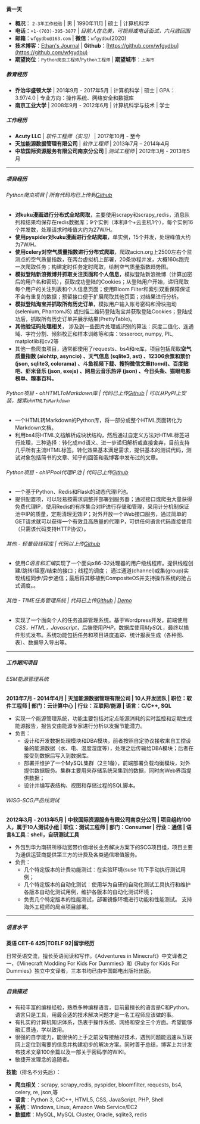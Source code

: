 #### 黄一天
 - **概况**： `2-3年工作经验` | 男 | 1990年11月 | 硕士 | 计算机科学
 - **电话**：`+1-(703)-395-3877` | _目前人在北美，可视频或电话面试，六月底回国_
 - **邮箱**：`wfgydbu@163.com` | **微信**：`wfgydbu`(2020)
 - **技术博客**：[Ethan's Journal](https://journal.ethanshub.com/) | **Github**：[https://github.com/wfgydbu](https://github.com/wfgydbu)
 - **期望岗位**：`Python爬虫工程师`/`Python工程师` | **期望城市**：`上海市`

##### 教育经历
- **乔治华盛顿大学** | 201年9月 - 2017年5月 | 计算机科学 | 硕士 | GPA：3.97/4.0 | 专业方向：操作系统、网络安全和数据库
- **南京工业大学** | 2008年9月 - 2012年6月 | 计算机科学与技术 | 学士

##### 工作经历
- **Acuty LLC** | *软件工程师（实习）* | 2017年10月 - 至今 
- **天加能源数据管理有限公司** | *软件工程师* | 2013年7月 – 2014年4月
- **中软国际资源服务有限公司南京分公司** | *测试工程师* | 2012年3月 - 2013年5月

------

##### 项目经历
###### Python爬虫项目 | 所有代码均已上传到[Github](https://github.com/wfgydbu/PythonCrawlers) 
- **对kuku漫画进行分布式全站爬取**，主要使用scrapy和scrapy_redis，消息队列和结果均保存在redis数据库；9个实例（本机8个+云主机1个），每个实例16个并发数，处理请求时峰值大约为27W/H。 
- **使用pyspider对kuku漫画进行全站爬取**，单实例，15个并发，处理峰值大约为7W/H。
- **使用celery对空气质量指数进行分布式爬取**，爬取acicn.org上2500左右个监测点的空气质量指数，在两台虚拟机上部署，20条协程并发，大概160s跑完一次爬取任务；构建定时任务定时爬取，绘制空气质量指数趋势图。
- **模拟登陆新浪微博并抓取关注页面和个人信息**，模拟登陆新浪微博（计算加密后的用户名和密码），获取成功登陆的Cookies；从登陆用户开始，递归爬取每个用户的关注列表和个人信息页面；使用Bloom Filter和索引双重保障保证不会有重复的数据；预留接口便于扩展爬取其他页面；对结果进行分析。 
- **模拟登陆淘宝并抓取所有历史订单**，模拟用户输入账号密码和滑块拖动 (selenium, PhantomJS) 或扫描二维码登陆淘宝并获取登陆Cookies；登陆成功后，抓取所有历史订单并展示结果(PrettyTable)。
- **其他验证码处理相关**， 涉及到一些图片处理或识别的算法：灰度二值化、连通域、字符分割、倾斜校正和样本训练等和库：tesserocr, numpy, PIL, matplotlib和cv2等
- 其他一些爬虫项目，通常都使用了requests、bs4和re库，项目包括爬取**空气质量指数 (aiohttp, asyncio) 、天气信息 (sqlite3, ast) 、12306余票和票价 (json, sqlite3, colorama) 、斗鱼视频下载、搜狗微信文章(tomd)、百度贴吧、虾米音乐 (json, exejs) 、网易云音乐热评 (json) 、今日头条、猫眼电影榜单、糗事百科。** 

###### Python项目 - ohHTMLToMarkdown库 | 代码已上传[Github](https://github.com/wfgydbu/ohHTML2Markdown) | 可以从PyPI上安装，搜索`ohHTMLToMarkdown`
- 一个HTML转Markdown的Python库，将一部分或整个HTML页面转化为Markdown文档。
- 利用bs4将HTML文档解析成块状结构，然后通过自定义方法对HTML标签进行处理，三种选择：转化成md语义、进一步递归解析或直接舍弃，目前支持几乎所有主流HTML标签。转化效果基本满足需求，提供基本的测试代码，测试对象包括简书的文章、知乎的回答和我博客中发布过的文章。

###### Python项目 - ohIPPool代理IP池 | 代码已上传[Github](https://github.com/wfgydbu/ohIPPool)
- 一个基于Python、Redis和Flask的动态代理IP池。
- 提供配置项，可以轻易按需求调整并部署到服务器；通过接口或爬虫大量获得免费代理IP，使用Redis的有序集合对IP进行存储和管理，采用计分机制保证池中IP的质量，定期清理无效IP；对外开放一个Web接口服务，通过简单的GET请求就可以获得一个有效且高质量的代理IP，可供任何语言代码直接使用（只需该代码支持HTTP协议）。
  

###### 其他 - 轻量级线程库 |  代码以上传[Github](https://github.com/wfgydbu/Lightweight-Thread-Library)

- 使用*C语言和汇编*实现了一个面向x86-32处理器的用户级线程库。提供线程创建/跳转/阻塞/结束的接口；线程的调度； 通过通道(channel)或集(group)实现线程同步/异步通信；最后将其移植到CompositeOS并支持操作系统的抢占式调度。。

###### 其他 - TIME任务管理系统 | 代码已上传[Github](https://github.com/wfgydbu/timeistime) | [Demo](http://actionpeach.com/)
- 实现了一个面向个人的任务追踪管理系统。基于Wordpress开发，前端使用*CSS，HTML，Javascript*，后端使用*PHP*，数据库使用*MySQL*，最终以插件形式发布。系统功能包括任务和项目进度追踪、统计报表生成（各种图、表）、数据导入导出等。

------

##### 工作期间项目

###### ESM能源管理系统 
**2013年7月 - 2014年4月 | 天加能源数据管理有限公司 | 10人开发团队 | 职位：软件工程师 |  部门：云计算中心 | 行业：互联网/能源 | 语言：C/C++, SQL**

- 实现一个能源管理系统，功能主要包括对定点能源消耗的实时监控和定期生成能源报告，报告交由能源专家进行分析以发掘节能潜力。
- 负责：
  - 设计和开发数据处理模块和DBA模块，前者按照自定协议接收来自工控设备的能源数据（水、电、温度湿度等），处理之后传输给DBA模块；后者在接受到数据后写入到数据库。
  - 部署并维护了一个MySQL集群（2主1备），前端部署负载均衡模块，对外提供数据服务。集群主要用来存储系统采集到的数据，同时向Web界面提供数据；
  - 设计并编写表结构、视图和存储过程的SQL脚本。

###### WISG-SCG产品线测试
**2012年3月 - 2013年5月 | 中软国际资源服务有限公司南京分公司 | 项目组约100人，属于10人测试小组 | 职位：测试工程师 |  部门：Consumer | 行业：通信 | 语言&工具：shell，自研测试工具**

- 外包到华为南研所移动宽带价值增长业务解决方案下的SCG项目组，项目主要为通信运营商提供第三方的计费及各类通信增值服务。 
- 负责：
  - 几个特定版本的计费功能测试：在实验环境(suse 11)下手动执行测试用例； 
  - 几个特定版本的自动化测试：使用华为自研的自动化测试工具执行和维护各版本自动化测试用例，维护各版本的自动化测试环境；
  - 负责几个特定版本的性能测试，部署镜像环境进行功能和性能测试。 支持海外工程师的局点项目部署。

------



##### 语言水平

**英语 CET-6 425|TOELF 92|留学经历**

日常英语交流，擅长英语阅读和写作。《Adventures in Minecraft》中文译者之一，《Minecraft Modding For Kids For Dummies》和《Ruby for Kids For Dummies》独立中文译者，三本书均已由中国邮电出版社出版。

------



##### 自我描述
- 有较丰富的编程经验，熟悉多种编程语言，目前最擅长的语言是C和Python。语言只是工具，用最合适的技术解决问题才是一名工程师应该做的事。
- 有扎实的计算机知识体系，热衷于操作系统、网络和安全三个方面。希望能够融汇贯通，学以致用。
- 很强的自学能力，能很快的上手之前没有接触过技术，遇到问题能迅速从互联网上定位到需要的信息并构建初步的解决方案。同时善于总结，博客上共计发布技术文章100余篇以及一部关于密码学的WIKI。
- 敏捷开发理念的追随者。

**技能**（排名不分先后）：
- **爬虫相关**：scrapy, scrapy_redis, pyspider, bloomfilter,  requests, bs4, celery, re, json,等
- **语言**：Python 3, C/C++, HTML5, CSS, JavaScript, PHP,  Shell
- **系统**：Windows, Linux, Amazon Web Service/EC2
- **数据库**：MySQL, MySQL Cluster, Oracle, sqlite3, redis

